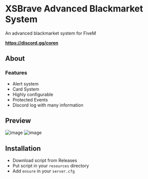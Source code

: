 # XSBrave Advanced Blackmarket System

An advanced blackmarket system for FiveM

**https://discord.gg/coren**

## About

### Features

- Alert system
- Card System
- Highly configurable
- Protected Events
- Discord log with many information

## Preview

![image](https://github.com/user-attachments/assets/df8ed7e6-6a12-4cfa-9054-cb7a990d7ca6)
![image](https://github.com/user-attachments/assets/99b86be9-f56c-46b1-829e-9769d254308c)


## Installation

- Download script from Releases
- Put script in your `resources` directory
- Add `ensure` in your `server.cfg`
